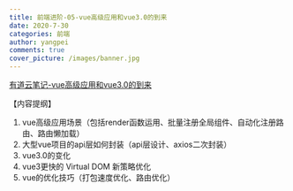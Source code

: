 ```yaml
---
title: 前端进阶-05-vue高级应用和vue3.0的到来
date: 2020-7-30
categories: 前端
author: yangpei
comments: true
cover_picture: /images/banner.jpg
---
```


[有道云笔记-vue高级应用和vue3.0的到来](https://note.youdao.com/ynoteshare1/index.html?id=ff4ffa452ed4e9833b02ac597b27267c&type=note)

【内容提纲】
1. vue高级应用场景（包括render函数运用、批量注册全局组件、自动化注册路由、路由懒加载）
2. 大型vue项目的api层如何封装（api层设计、axios二次封装）
3. vue3.0的变化
4. vue3更快的 Virtual DOM 新策略优化
5. vue的优化技巧（打包速度优化、路由优化）